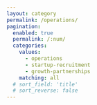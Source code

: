 ```yaml
---
layout: category
permalink: /operations/
pagination: 
  enabled: true
  permalink: /:num/
  categories:
    values:
      - operations
      - startup-recruitment
      - growth-partnerships
    matching: all
  # sort_field: 'title'
  # sort_reverse: false
---
```


